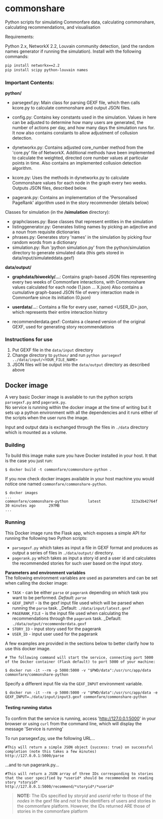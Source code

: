 # commonshare
Python scripts for simulating Commonfare data, calculating commonshare, calculating recommendations, and visualisation

Requirements:

Python 2.x, NetworkX 2.2, Louvain community detection, (and the random names generator if running the simulation). Install with the following commands:
```bash
pip install networkx==2.2
pip install scipy python-louvain names
```

<h3>Important Contents:</h3>

<b>python/</b>

- parsegexf.py: Main class for parsing GEXF file, which then calls kcore.py to calculate commonshare and output JSON files.

- config.py: Contains key constants used in the simulation. Values in here can be adjusted to determine how many users are generated, the number of actions per day, and how many days the simulation runs for. It now also contains constants to allow adjustment of collusion detection.

- dynetworkx.py: Contains adjusted core_number method from the 'core.py' file of NetworkX. Additional methods have been implemented to calculate the weighted, directed core number values at particular points in time. Also contains an implemented collusion detection algorithm.

- kcore.py: Uses the methods in dynetworkx.py to calculate Commonshare values for each node in the graph every two weeks. Outputs JSON files, described below.

- pagerank.py: Contains an implementation of the 'Personalised PageRank' algorithm used in the story recommender (details below) 

Classes for simulation (in the <b>/simulation</b> directory):
- graphclasses.py: Base classes that represent entities in the simulation
- listinggenerator.py: Generates listing names by picking an adjective and a noun from requisite dictionaries
- phrases.py: Generates story 'names' in the simulation by picking four random words from a dictionary
- simulation.py: Run 'python simulation.py' from the python/simulation directory to generate simulated data (this gets stored in data/input/simulateddata.gexf)

<b>data/output/</b>

- <b>graphdata/biweekly/...</b>: Contains graph-based JSON files representing every two weeks of Commonfare interactions, with Commonshare values calculated for each node (1.json ... X.json)
    Also contains a cumulative graph-based JSON file of every interaction made in Commonfare since its initiation (0.json)

- <b>userdata/...</b>: Contains a file for every user, named <USER_ID>.json, which represents their entire interaction history

- recommenderdata.gexf: Contains a cleaned version of the original GEXF, used for generating story recommendations

### Instructions for use

1. Put GEXF file in the `data/input` directory
2. Change directory to `python/` and run `python parsegexf ../data/input/<YOUR_FILE_NAME>`
3. JSON files will be output into the `data/output` directory as described above


## Docker image
A very basic Docker image is available to run the python scripts `parsegexf.py` and `pagerank.py`.  
No service is running within the docker image at the time of writing but it sets up a python environment with all the dependencies and it runs either of the scripts when the user runs the image.  

Input and output data is exchanged through the files in `./data` directory which is mounted as a volume.

### Building 
To build this image make sure you have Docker installed in your host.
It that is the case you just run:

```
$ docker build -t commonfare/commonshare-python .
```

If you now check docker images available in your host machine you would notice one named `commonfare/commonshare-python`.

```
$ docker images
...
commonfare/commonshare-python         latest              323a3b42764f        30 minutes ago      297MB
...
```

### Running
This Docker image runs the Flask app, which exposes a simple API for running the following two Python scripts:

 - `parsegexf.py` which takes as input a file in GEXF format and produces as output a series of files in `./data/output/` directory.
  - `pagerank.py` which takes as input a story id and a user id and calculates the recommended stories for such user based on the input story.

**Parameters and environment variables**  
The following environment variables are used as parameters and can be set when calling the docker image:

 - `TASK` - can be either `parse` or `pagerank` depending on which task you want to be performed. _Default: `parse`_
 - `GEXF_INPUT` - is the gexf input file used which will be parsed when running the `parse` task. _Default: `./data/input/latest.gexf`
 - `PAGERANK_FILE` - is the input file used when calculating the recommendations through the `pagerank` task. _Default: `./data/output/recommenderdata.gexf`
 - `STORY_ID` - input story used for the pagerank 
 - `USER_ID` - input user used for the pagerank


A few examples are provided in the sections below to better clarify how to use this docker image.

```
# The following command will start the service, connecting port 5000 of the Docker container (Flask default) to port 5000 of your machine:

$ docker run -it --rm -p 5000:5000 -v "$PWD/data":/usr/src/app/data commonfare/commonshare-python
```

Specify a different input file via the `GEXF_INPUT` environment variable.
```
$ docker run -it --rm -p 5000:5000 -v "$PWD/data":/usr/src/app/data -e GEXF_INPUT=./data/input/input3.gexf commonfare/commonshare-python
```

#### Testing running status
To confirm that the service is running, access 'http://127.0.0.1:5000' in your browser or using `curl` from the command line, which will display the message 'Service is running'

To run parsegexf.py, use the following URL...
```
#This will return a simple JSON object {success: true} on successful completion (note this takes a few minutes)
http://127.0.0.1:5000/parse
```
...and to run pagerank.py...
```
#This will return a JSON array of three IDs corresponding to stories that the user specified by *userid* should be recommended on reading story *storyid*
http://127.0.0.1:5000/recommend/*storyid*/*userid*
```
> **NOTE:** The IDs specified by *storyid* and *userid* refer to those of the _nodes_ in the gexf file and _not_ to the identifiers of users and stories in the commonfare platform. However, the IDs returned ARE those of stories in the commonfare platform
